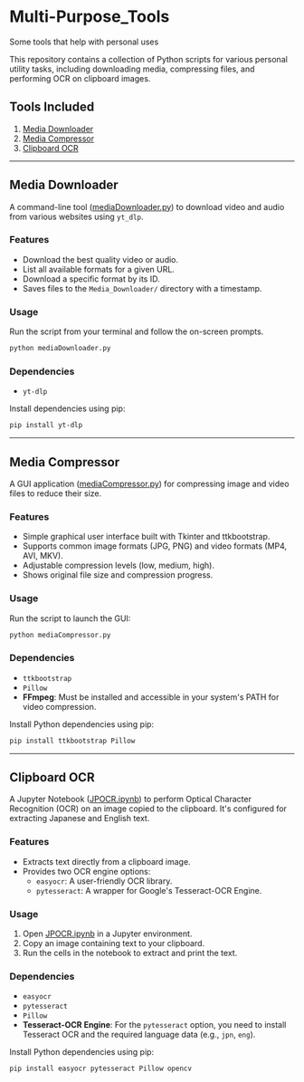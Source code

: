 # Multi-Purpose_Tools
Some tools that help with personal uses

This repository contains a collection of Python scripts for various personal utility tasks, including downloading media, compressing files, and performing OCR on clipboard images.

## Tools Included

1.  [Media Downloader](#media-downloader)
2.  [Media Compressor](#media-compressor)
3.  [Clipboard OCR](#clipboard-ocr)

---

## Media Downloader

A command-line tool ([mediaDownloader.py](mediaDownloader.py)) to download video and audio from various websites using `yt_dlp`.

### Features
- Download the best quality video or audio.
- List all available formats for a given URL.
- Download a specific format by its ID.
- Saves files to the `Media_Downloader/` directory with a timestamp.

### Usage
Run the script from your terminal and follow the on-screen prompts.
```sh
python mediaDownloader.py
```

### Dependencies
- `yt-dlp`

Install dependencies using pip:
```sh
pip install yt-dlp
```

---

## Media Compressor

A GUI application ([mediaCompressor.py](mediaCompressor.py)) for compressing image and video files to reduce their size.

### Features
- Simple graphical user interface built with Tkinter and ttkbootstrap.
- Supports common image formats (JPG, PNG) and video formats (MP4, AVI, MKV).
- Adjustable compression levels (low, medium, high).
- Shows original file size and compression progress.

### Usage
Run the script to launch the GUI:
```sh
python mediaCompressor.py
```

### Dependencies
- `ttkbootstrap`
- `Pillow`
- **FFmpeg**: Must be installed and accessible in your system's PATH for video compression.

Install Python dependencies using pip:
```sh
pip install ttkbootstrap Pillow
```

---

## Clipboard OCR

A Jupyter Notebook ([JPOCR.ipynb](JPOCR.ipynb)) to perform Optical Character Recognition (OCR) on an image copied to the clipboard. It's configured for extracting Japanese and English text.

### Features
- Extracts text directly from a clipboard image.
- Provides two OCR engine options:
    - `easyocr`: A user-friendly OCR library.
    - `pytesseract`: A wrapper for Google's Tesseract-OCR Engine.

### Usage
1. Open [JPOCR.ipynb](JPOCR.ipynb) in a Jupyter environment.
2. Copy an image containing text to your clipboard.
3. Run the cells in the notebook to extract and print the text.

### Dependencies
- `easyocr`
- `pytesseract`
- `Pillow`
- **Tesseract-OCR Engine**: For the `pytesseract` option, you need to install Tesseract OCR and the required language data (e.g., `jpn`, `eng`).

Install Python dependencies using pip:
```sh
pip install easyocr pytesseract Pillow opencv
```
